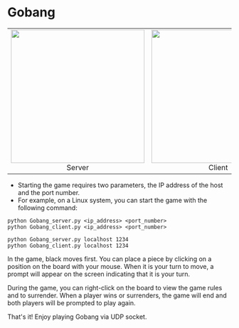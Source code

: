 # Gobang

<table>
  <tr>
    <td align="center">
      <img src="https://github.com/kerong2002/Gobang_Socket/assets/70834651/9d4a386b-0e8a-4e28-a0dd-4e313a7f6ace" height="300">
      <br>
      Server
    </td>
    <td align="center">
      <img src="https://github.com/kerong2002/Gobang_Socket/assets/70834651/8501d646-8b91-426b-8c85-aebc81ae6f48" height="300">
      <br>
      Client
    </td>
  </tr>
</table>



- Starting the game requires two parameters, the IP address of the host and the port number. 
- For example, on a Linux system, you can start the game with the following command:
```
python Gobang_server.py <ip_address> <port_number>
python Gobang_client.py <ip_address> <port_number>
```

```
python Gobang_server.py localhost 1234
python Gobang_client.py localhost 1234
```

In the game, black moves first. You can place a piece by clicking on a position on the board with your mouse. When it is your turn to move, a prompt will appear on the screen indicating that it is your turn.

During the game, you can right-click on the board to view the game rules and to surrender. When a player wins or surrenders, the game will end and both players will be prompted to play again.

That's it! Enjoy playing Gobang via UDP socket.
